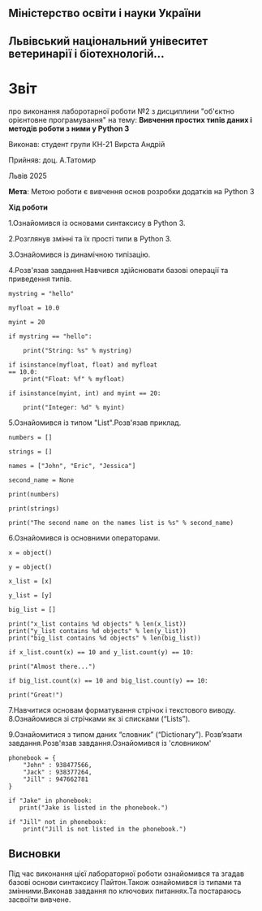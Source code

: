 ## Міністерство освіти і науки України
## Львівський національний унівеситет ветеринарії і біотехнологій...
# Звіт
про виконання лаборотарної роботи №2 з дисциплини "об'єктно орієнтовне програмування" на тему: **Вивчення простих типів даних і методів роботи з ними у Python 3**

Виконав: студент групи КН-21 Вирста Андрій

Прийняв: доц. А.Татомир

Львів 2025

**Мета**: Метою роботи є вивчення основ розробки додатків на Python 3

**Хід роботи**

1.Ознайомився із основами синтаксису в Python 3.

2.Розглянув змінні та їх прості типи в Python 3.

3.Ознайомився із динамічною типізацію.

4.Розв'язав завдання.Навчився здійснювати базові операції та приведення типів.

    mystring = "hello"

    myfloat = 10.0

    myint = 20

    if mystring == "hello":

        print("String: %s" % mystring)

    if isinstance(myfloat, float) and myfloat 
    == 10.0:
        print("Float: %f" % myfloat)

    if isinstance(myint, int) and myint == 20:

        print("Integer: %d" % myint)


5.Ознайомився із типом "List".Розв'язав приклад.

    numbers = []

    strings = []

    names = ["John", "Eric", "Jessica"]

    second_name = None

    print(numbers)

    print(strings)

    print("The second name on the names list is %s" % second_name)

6.Ознайомився із основними операторами.

    x = object()

    y = object()

    x_list = [x]

    y_list = [y]

    big_list = []

    print("x_list contains %d objects" % len(x_list))
    print("y_list contains %d objects" % len(y_list))
    print("big_list contains %d objects" % len(big_list))

    if x_list.count(x) == 10 and y_list.count(y) == 10:

    print("Almost there...")

    if big_list.count(x) == 10 and big_list.count(y) == 10:

    print("Great!")

7.Навчитися основам форматування стрічок і текстового виводу.
8.Ознайомився зі стрічками як зі списками (“Lists”).

9.Ознайомитися з типом даних “словник” (“Dictionary”). Розв’язати
завдання.Розв'язав завдання.Ознайомився із 'словником'

    phonebook = {  
        "John" : 938477566,
        "Jack" : 938377264,
        "Jill" : 947662781
    }  

    if "Jake" in phonebook:  
       print("Jake is listed in the phonebook.")
    
    if "Jill" not in phonebook:      
        print("Jill is not listed in the phonebook.")
## Висновки

Під час виконання цієї лабораторної роботи ознайомився та згадав базові основи синтаксису Пайтон.Також ознайомився із
типами та змінними.Виконав завдання по ключових питаннях.Та постараюсь засвоїти вивчене.

